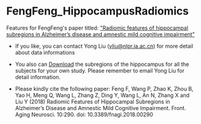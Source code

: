 # FengFeng_HippocampusRadiomics
Features for FengFeng's paper titled: ["Radiomic features of hippocampal subregions in Alzheimer’s disease and amnestic mild cognitive impairment"](https://www.frontiersin.org/articles/10.3389/fnagi.2018.00290/full)
* If you like, you can contact Yong Liu (yliu@nlpr.ia.ac.cn) for more detail about data informations
* You also can [Download](http://ddl.escience.cn/f/Q3mn) the subregions of the hippocampus for all the subjects for your own study. Please remember to email Yong Liu for detail information.

* Please kindly cite the following paper: 
Feng F, Wang P, Zhao K, Zhou B, Yao H, Meng Q, Wang L, Zhang Z, Ding Y, Wang L, An N, Zhang X and Liu Y (2018) Radiomic Features of Hippocampal Subregions in Alzheimer’s Disease and Amnestic Mild Cognitive Impairment. Front. Aging Neurosci. 10:290. doi: 10.3389/fnagi.2018.00290

